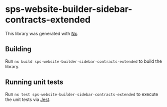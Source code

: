 # sps-website-builder-sidebar-contracts-extended

This library was generated with [Nx](https://nx.dev).

## Building

Run `nx build sps-website-builder-sidebar-contracts-extended` to build the library.

## Running unit tests

Run `nx test sps-website-builder-sidebar-contracts-extended` to execute the unit tests via [Jest](https://jestjs.io).
